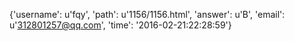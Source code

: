 {'username': u'fqy', 'path': u'1156/1156.html', 'answer': u'B', 'email': u'312801257@qq.com', 'time': '2016-02-21:22:28:59'}